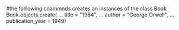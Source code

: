 #the folllowing coammnds creates an instances of the class Book
 Book.objects.create(
... title = "1984",
... author = "George Orwell",
... publication_year = 1949)
